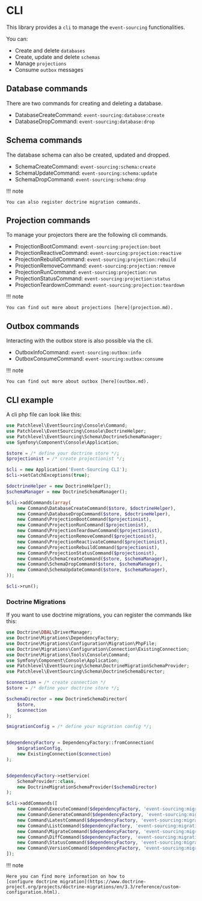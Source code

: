 # CLI

This library provides a `cli` to manage the `event-sourcing` functionalities.

You can:

* Create and delete `databases`
* Create, update and delete `schemas`
* Manage `projections`
* Consume `outbox` messages

## Database commands

There are two commands for creating and deleting a database.

* DatabaseCreateCommand: `event-sourcing:database:create`
* DatabaseDropCommand: `event-sourcing:database:drop`

## Schema commands

The database schema can also be created, updated and dropped.

* SchemaCreateCommand: `event-sourcing:schema:create`
* SchemaUpdateCommand: `event-sourcing:schema:update`
* SchemaDropCommand: `event-sourcing:schema:drop`

!!! note

    You can also register doctrine migration commands.

## Projection commands

To manage your projectors there are the following cli commands.

* ProjectionBootCommand: `event-sourcing:projection:boot`
* ProjectionReactiveCommand: `event-sourcing:projection:reactive`
* ProjectionRebuildCommand: `event-sourcing:projection:rebuild`
* ProjectionRemoveCommand: `event-sourcing:projection:remove`
* ProjectionRunCommand: `event-sourcing:projection:run`
* ProjectionStatusCommand: `event-sourcing:projection:status`
* ProjectionTeardownCommand: `event-sourcing:projection:teardown`

!!! note

    You can find out more about projections [here](projection.md).

## Outbox commands

Interacting with the outbox store is also possible via the cli.

* OutboxInfoCommand: `event-sourcing:outbox:info`
* OutboxConsumeCommand: `event-sourcing:outbox:consume`

!!! note

    You can find out more about outbox [here](outbox.md).

## CLI example

A cli php file can look like this:

```php
use Patchlevel\EventSourcing\Console\Command;
use Patchlevel\EventSourcing\Console\DoctrineHelper;
use Patchlevel\EventSourcing\Schema\DoctrineSchemaManager;
use Symfony\Component\Console\Application;

$store = /* define your doctrine store */;
$projectionist = /* create projectionist */;

$cli = new Application('Event-Sourcing CLI');
$cli->setCatchExceptions(true);

$doctrineHelper = new DoctrineHelper();
$schemaManager = new DoctrineSchemaManager();

$cli->addCommands(array(
    new Command\DatabaseCreateCommand($store, $doctrineHelper),
    new Command\DatabaseDropCommand($store, $doctrineHelper),
    new Command\ProjectionBootCommand($projectionist),
    new Command\ProjectionRunCommand($projectionist),
    new Command\ProjectionTeardownCommand($projectionist),
    new Command\ProjectionRemoveCommand($projectionist),
    new Command\ProjectionReactivateCommand($projectionist),
    new Command\ProjectionRebuildCommand($projectionist),
    new Command\ProjectionStatusCommand($projectionist),
    new Command\SchemaCreateCommand($store, $schemaManager),
    new Command\SchemaDropCommand($store, $schemaManager),
    new Command\SchemaUpdateCommand($store, $schemaManager),
));

$cli->run();
```

### Doctrine Migrations

If you want to use doctrine migrations, you can register the commands like this:

```php
use Doctrine\DBAL\DriverManager;
use Doctrine\Migrations\DependencyFactory;
use Doctrine\Migrations\Configuration\Migration\PhpFile;
use Doctrine\Migrations\Configuration\Connection\ExistingConnection;
use Doctrine\Migrations\Tools\Console\Command;
use Symfony\Component\Console\Application;
use Patchlevel\EventSourcing\Schema\DoctrineMigrationSchemaProvider;
use Patchlevel\EventSourcing\Schema\DoctrineSchemaDirector;

$connection = /* create connection */
$store = /* define your doctrine store */;

$schemaDirector = new DoctrineSchemaDirector(
    $store,
    $connection
);

$migrationConfig = /* define your migration config */;


$dependencyFactory = DependencyFactory::fromConnection(
    $migrationConfig, 
    new ExistingConnection($connection)
);


$dependencyFactory->setService(
    SchemaProvider::class, 
    new DoctrineMigrationSchemaProvider($schemaDirector)
);

$cli->addCommands([    
    new Command\ExecuteCommand($dependencyFactory, 'event-sourcing:migrations:execute'),
    new Command\GenerateCommand($dependencyFactory, 'event-sourcing:migrations:generate'),
    new Command\LatestCommand($dependencyFactory, 'event-sourcing:migrations:latest'),
    new Command\ListCommand($dependencyFactory, 'event-sourcing:migrations:list'),
    new Command\MigrateCommand($dependencyFactory, 'event-sourcing:migrations:migrate'),
    new Command\DiffCommand($dependencyFactory, 'event-sourcing:migrations:diff'),
    new Command\StatusCommand($dependencyFactory, 'event-sourcing:migrations:status'),
    new Command\VersionCommand($dependencyFactory, 'event-sourcing:migrations:version'),
]);
```

!!! note

    Here you can find more information on how to 
    [configure doctrine migration](https://www.doctrine-project.org/projects/doctrine-migrations/en/3.3/reference/custom-configuration.html).
